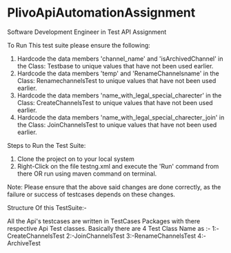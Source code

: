 # PlivoApiAutomationAssignment
Software Development Engineer in Test API Assignment

To Run This test suite please ensure the following: 
  1) Hardcode the data members 'channel_name' and 'isArchivedChannel' in the Class: Testbase to unique values that have not been used earlier.
  2) Hardcode the data members 'temp' and 'RenameChannelsname' in the Class: RenamechannelsTest to unique values that have not been used earlier.
  3) Hardcode the data members 'name_with_legal_special_charecter' in the Class: CreateChannelsTest to unique values that have not been used earlier.
  4) Hardcode the data members 'name_with_legal_special_charecter_join' in the Class: JoinChannelsTest to unique values that have not been used earlier.
  
Steps to Run the Test Suite: 
  1) Clone the project on to your local system
  2) Right-Click on the file testng.xml and execute the 'Run' command from there OR run using maven command on terminal.
  
Note: Please ensure that the above said changes are done correctly, as the failure or success of testcases depends on these changes.

Structure Of this TestSuite:-

All the Api's testcases are written in TestCases Packages with there respective Api Test classes.
Basically there are 4 Test Class Name as :-
1:-CreateChannelsTest
2:-JoinChannelsTest
3:-RenameChannelsTest
4:-ArchiveTest
